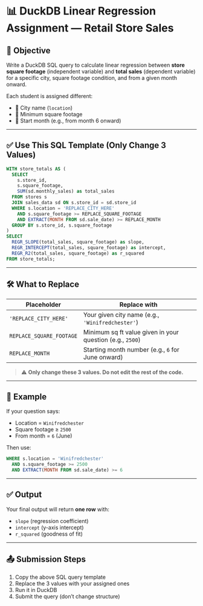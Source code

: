 
# 📊 DuckDB Linear Regression Assignment — Retail Store Sales

## 🎯 Objective

Write a DuckDB SQL query to calculate linear regression between **store square footage** (independent variable) and **total sales** (dependent variable) for a specific city, square footage condition, and from a given month onward.

Each student is assigned different:
- 📍 City name (`location`)
- 📏 Minimum square footage
- 📅 Start month (e.g., from month 6 onward)

---

## ✅ Use This SQL Template (Only Change 3 Values)

```sql
WITH store_totals AS (
  SELECT 
    s.store_id,
    s.square_footage,
    SUM(sd.monthly_sales) as total_sales
  FROM stores s
  JOIN sales_data sd ON s.store_id = sd.store_id
  WHERE s.location = 'REPLACE_CITY_HERE'
    AND s.square_footage >= REPLACE_SQUARE_FOOTAGE
    AND EXTRACT(MONTH FROM sd.sale_date) >= REPLACE_MONTH
  GROUP BY s.store_id, s.square_footage
)
SELECT 
  REGR_SLOPE(total_sales, square_footage) as slope,
  REGR_INTERCEPT(total_sales, square_footage) as intercept,
  REGR_R2(total_sales, square_footage) as r_squared
FROM store_totals;
```

---

## 🛠️ What to Replace

| Placeholder                   | Replace with |
|-------------------------------|--------------|
| `'REPLACE_CITY_HERE'`         | Your given city name (e.g., `'Winifredchester'`) |
| `REPLACE_SQUARE_FOOTAGE`      | Minimum sq ft value given in your question (e.g., `2500`) |
| `REPLACE_MONTH`               | Starting month number (e.g., `6` for June onward) |

> ⚠️ **Only change these 3 values. Do not edit the rest of the code.**

---

## 🧪 Example

If your question says:

- Location = `Winifredchester`
- Square footage ≥ `2500`
- From month = `6` (June)

Then use:

```sql
WHERE s.location = 'Winifredchester'
  AND s.square_footage >= 2500
  AND EXTRACT(MONTH FROM sd.sale_date) >= 6
```

---

## ✅ Output

Your final output will return **one row** with:

- `slope` (regression coefficient)
- `intercept` (y-axis intercept)
- `r_squared` (goodness of fit)

---

## 📤 Submission Steps

1. Copy the above SQL query template
2. Replace the 3 values with your assigned ones
3. Run it in DuckDB
4. Submit the query (don’t change structure)
